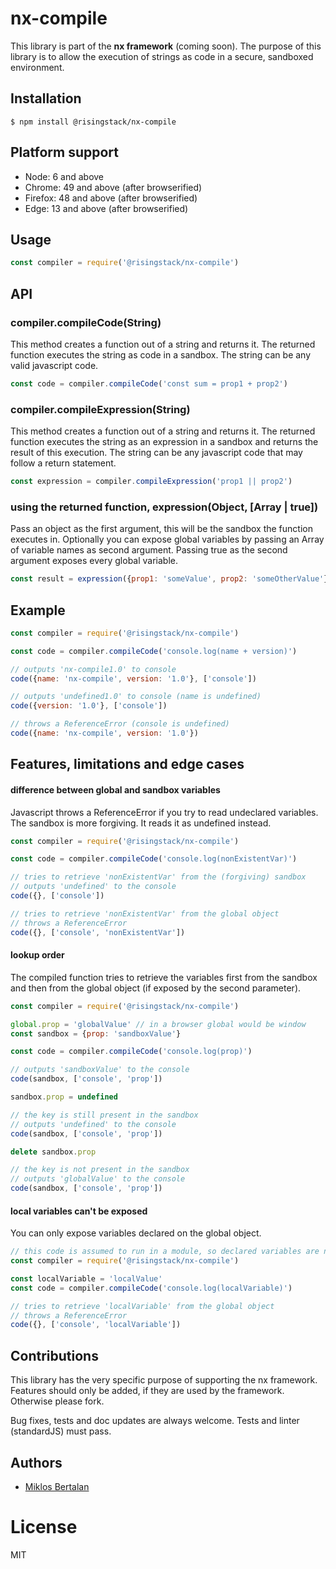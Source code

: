 # nx-compile

This library is part of the **nx framework** (coming soon).
The purpose of this library is to allow the execution of strings as code in a secure, sandboxed environment.

## Installation

```
$ npm install @risingstack/nx-compile
```

## Platform support

- Node: 6 and above
- Chrome: 49 and above (after browserified)
- Firefox: 48 and above (after browserified)
- Edge: 13 and above (after browserified)

## Usage

```js
const compiler = require('@risingstack/nx-compile')
```

## API

### compiler.compileCode(String)

This method creates a function out of a string and returns it. The returned function executes the string as code in a sandbox. The string can be any valid javascript code.

```js
const code = compiler.compileCode('const sum = prop1 + prop2')
```

### compiler.compileExpression(String)

This method creates a function out of a string and returns it. The returned function executes the string as an expression in a sandbox and returns the result of this execution. The string can be any javascript code that may follow a return statement.

```js
const expression = compiler.compileExpression('prop1 || prop2')
```

### using the returned function, expression(Object, [Array | true])

Pass an object as the first argument, this will be the sandbox the function executes in. Optionally you can expose global variables by passing an Array of variable names as second argument. Passing true as the second argument exposes every global variable.

```js
const result = expression({prop1: 'someValue', prop2: 'someOtherValue'}, ['LocalStorage'])
```

## Example

```js
const compiler = require('@risingstack/nx-compile')

const code = compiler.compileCode('console.log(name + version)')

// outputs 'nx-compile1.0' to console
code({name: 'nx-compile', version: '1.0'}, ['console'])

// outputs 'undefined1.0' to console (name is undefined)
code({version: '1.0'}, ['console'])

// throws a ReferenceError (console is undefined)
code({name: 'nx-compile', version: '1.0'})
```

## Features, limitations and edge cases

#### difference between global and sandbox variables

Javascript throws a ReferenceError if you try to read undeclared variables. The sandbox is more forgiving. It reads it as undefined instead.

```js
const compiler = require('@risingstack/nx-compile')

const code = compiler.compileCode('console.log(nonExistentVar)')

// tries to retrieve 'nonExistentVar' from the (forgiving) sandbox
// outputs 'undefined' to the console
code({}, ['console'])

// tries to retrieve 'nonExistentVar' from the global object
// throws a ReferenceError
code({}, ['console', 'nonExistentVar'])
```

#### lookup order

The compiled function tries to retrieve the variables first from the sandbox and then from the global object (if exposed by the second parameter).

```js
const compiler = require('@risingstack/nx-compile')

global.prop = 'globalValue' // in a browser global would be window
const sandbox = {prop: 'sandboxValue'}

const code = compiler.compileCode('console.log(prop)')

// outputs 'sandboxValue' to the console
code(sandbox, ['console', 'prop'])

sandbox.prop = undefined

// the key is still present in the sandbox
// outputs 'undefined' to the console
code(sandbox, ['console', 'prop'])

delete sandbox.prop

// the key is not present in the sandbox
// outputs 'globalValue' to the console
code(sandbox, ['console', 'prop'])
```

#### local variables can't be exposed

You can only expose variables declared on the global object.

```js
// this code is assumed to run in a module, so declared variables are not global
const compiler = require('@risingstack/nx-compile')

const localVariable = 'localValue'
const code = compiler.compileCode('console.log(localVariable)')

// tries to retrieve 'localVariable' from the global object
// throws a ReferenceError
code({}, ['console', 'localVariable'])
```

## Contributions

This library has the very specific purpose of supporting the nx framework. Features should only be added, if they are used by the framework. Otherwise please fork.

Bug fixes, tests and doc updates are always welcome.
Tests and linter (standardJS) must pass.

## Authors

  - [Miklos Bertalan](https://github.com/solkimicreb)

# License

  MIT
